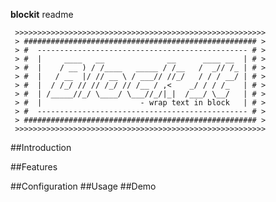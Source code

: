 **blockit** readme

	 >>>>>>>>>>>>>>>>>>>>>>>>>>>>>>>>>>>>>>>>>>>>>>>>>>>>>>>>
	 > #################################################### >
	 > #  ----------------------------------------------- # >
	 > #  |     ____   __              __      ____ __  | # >
	 > #  |    / __ ) / /____   _____ / /__   /  _// /_ | # >
	 > #  |   / __  |/ // __ \ / ___// //_/   / / / __/ | # >
	 > #  |  / /_/ // // /_/ // /__ / ,<    _/ / / /_   | # >
	 > #  | /_____//_/ \____/ \___//_/|_|  /___/ \__/   | # >
	 > #  |                      - wrap text in block   | # >
	 > #  ----------------------------------------------- # >
	 > #################################################### >
	 >>>>>>>>>>>>>>>>>>>>>>>>>>>>>>>>>>>>>>>>>>>>>>>>>>>>>>>>

##Introduction

##Features

##Configuration
##Usage
##Demo

